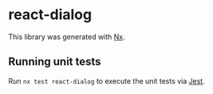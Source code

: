 # react-dialog

This library was generated with [Nx](https://nx.dev).

## Running unit tests

Run `nx test react-dialog` to execute the unit tests via [Jest](https://jestjs.io).
